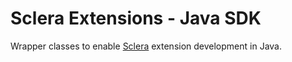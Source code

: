 # Sclera Extensions - Java SDK

Wrapper classes to enable [Sclera](https://www.scleradb.com) extension development in Java.
